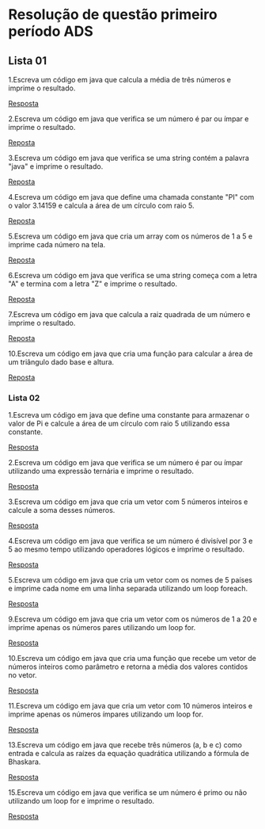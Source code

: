# Resolução de questão primeiro período ADS

## Lista 01

1.Escreva um código em java que calcula a média de três números e imprime o resultado.

[Resposta](https://github.com/andersondaniell/ExercicioEmJava/blob/master/src/com/anderson/exercicios/Atividade01.java)

2.Escreva um código em java que verifica se um número é par ou ímpar e imprime o resultado.

[Reposta](https://github.com/andersondaniell/ExercicioEmJava/blob/master/src/com/anderson/exercicios/Atividade02.java)

3.Escreva um código em java que verifica se uma string contém a palavra "java" e imprime o
resultado.

[Reposta](https://github.com/andersondaniell/ExercicioEmJava/blob/master/src/com/anderson/exercicios/Atividade03.java)

4.Escreva um código em java que define uma chamada constante "PI" com o valor 3.14159 e
calcula a área de um círculo com raio 5.

[Reposta](https://github.com/andersondaniell/ExercicioEmJava/blob/master/src/com/anderson/exercicios/Atividade04.java)

5.Escreva um código em java que cria um array com os números de 1 a 5 e imprime cada número
na tela.

[Reposta](https://github.com/andersondaniell/ExercicioEmJava/blob/master/src/com/anderson/exercicios/Atividade05.java)

6.Escreva um código em java que verifica se uma string começa com a letra "A" e termina com
a letra "Z" e imprime o resultado.

[Reposta](https://github.com/andersondaniell/ExercicioEmJava/blob/master/src/com/anderson/exercicios/Atividade06.java)

7.Escreva um código em java que calcula a raiz quadrada de um número e imprime o resultado.

[Reposta](https://github.com/andersondaniell/ExercicioEmJava/blob/master/src/com/anderson/exercicios/Atividade07.java)


10.Escreva um código em java que cria uma função para calcular a área de um triângulo dado base e altura.

[Reposta](https://github.com/andersondaniell/ExercicioEmJava/blob/master/src/com/anderson/exercicios/Atividade10.java)

### Lista 02

1.Escreva um código em java que define uma constante para armazenar o valor de Pi e calcule a
área de um círculo com raio 5 utilizando essa constante.

[Resposta](https://github.com/andersondaniell/ExercicioEmJava/blob/master/src/com/anderson/exercicios2/Atividade01.java)

2.Escreva um código em java que verifica se um número é par ou ímpar utilizando uma expressão
ternária e imprime o resultado.

[Resposta](https://github.com/andersondaniell/ExercicioEmJava/blob/master/src/com/anderson/exercicios2/Atividade02.java)

3.Escreva um código em java que cria um vetor com 5 números inteiros e calcule a soma desses números.

[Resposta](https://github.com/andersondaniell/ExercicioEmJava/blob/master/src/com/anderson/exercicios2/Atividade03.java)

4.Escreva um código em java que verifica se um número é divisível por 3 e 5 ao mesmo tempo utilizando operadores lógicos e imprime o resultado.

[Resposta](https://github.com/andersondaniell/ExercicioEmJava/blob/master/src/com/anderson/exercicios2/Atividade04.java)

5.Escreva um código em java que cria um vetor com os nomes de 5 países e imprime cada nome
em uma linha separada utilizando um loop foreach.

[Resposta](https://github.com/andersondaniell/ExercicioEmJava/blob/master/src/com/anderson/exercicios2/Atividade05.java)

9.Escreva um código em java que cria um vetor com os números de 1 a 20 e imprime apenas os
números pares utilizando um loop for.

[Resposta](https://github.com/andersondaniell/ExercicioEmJava/blob/master/src/com/anderson/exercicios2/Atividade09.java)

10.Escreva um código em java que cria uma função que recebe um vetor de números inteiros
como parâmetro e retorna a média dos valores contidos no vetor.

[Resposta](https://github.com/andersondaniell/ExercicioEmJava/blob/master/src/com/anderson/exercicios2/Atividade10.java)

11.Escreva um código em java que cria um vetor com 10 números inteiros e imprime apenas os
números ímpares utilizando um loop for.

[Resposta](https://github.com/andersondaniell/ExercicioEmJava/blob/master/src/com/anderson/exercicios2/Atividade11.java)

13.Escreva um código em java que recebe três números (a, b e c) como entrada e calcula as raízes
da equação quadrática utilizando a fórmula de Bhaskara.

[Resposta](https://github.com/andersondaniell/ExercicioEmJava/blob/master/src/com/anderson/exercicios2/Atividade13.java)

15.Escreva um código em java que verifica se um número é primo ou não utilizando um loop for e imprime o resultado.

[Resposta](https://github.com/andersondaniell/ExercicioEmJava/blob/master/src/com/anderson/exercicios2/Atividade15.java)